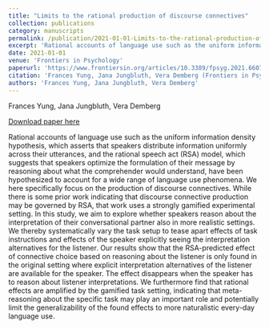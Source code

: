 ```yaml
---
title: "Limits to the rational production of discourse connectives"
collection: publications
category: manuscripts
permalink: /publication/2021-01-01-Limits-to-the-rational-production-of-discourse
excerpt: 'Rational accounts of language use such as the uniform information density hypothesis, which asserts that speakers distribute information uniformly across their utterances, and the rational speech act (RSA) model, which suggests that speakers optimize the formulation of their message by reasoning about what the comprehender would understand, have been hypothesized to account for a wide range of language use phenomena. We here specifically focus on the production of discourse connectives. While there is some prior work indicating that discourse connective production may be governed by RSA, that work uses a strongly gamified experimental setting. In this study, we aim to explore whether speakers reason about the interpretation of their conversational partner also in more realistic settings. We thereby systematically vary the task setup to tease apart effects of task instructions and effects of the speaker explicitly seeing the interpretation alternatives for the listener. Our results show that the RSA-predicted effect of connective choice based on reasoning about the listener is only found in the original setting where explicit interpretation alternatives of the listener are available for the speaker. The effect disappears when the speaker has to reason about listener interpretations. We furthermore find that rational effects are amplified by the gamified task setting, indicating that meta-reasoning about the specific task may play an important role and potentially limit the generalizability of the found effects to more naturalistic every-day language use.'
date: 2021-01-01
venue: 'Frontiers in Psychology'
paperurl: 'https://www.frontiersin.org/articles/10.3389/fpsyg.2021.660730/full'
citation: 'Frances Yung, Jana Jungbluth, Vera Demberg (Frontiers in Psychology 2021)'
authors: 'Frances Yung, Jana Jungbluth, Vera Demberg'
---
```

Frances Yung, Jana Jungbluth, Vera Demberg

<a href='https://www.frontiersin.org/articles/10.3389/fpsyg.2021.660730/full'>Download paper here</a>

Rational accounts of language use such as the uniform information density hypothesis, which asserts that speakers distribute information uniformly across their utterances, and the rational speech act (RSA) model, which suggests that speakers optimize the formulation of their message by reasoning about what the comprehender would understand, have been hypothesized to account for a wide range of language use phenomena. We here specifically focus on the production of discourse connectives. While there is some prior work indicating that discourse connective production may be governed by RSA, that work uses a strongly gamified experimental setting. In this study, we aim to explore whether speakers reason about the interpretation of their conversational partner also in more realistic settings. We thereby systematically vary the task setup to tease apart effects of task instructions and effects of the speaker explicitly seeing the interpretation alternatives for the listener. Our results show that the RSA-predicted effect of connective choice based on reasoning about the listener is only found in the original setting where explicit interpretation alternatives of the listener are available for the speaker. The effect disappears when the speaker has to reason about listener interpretations. We furthermore find that rational effects are amplified by the gamified task setting, indicating that meta-reasoning about the specific task may play an important role and potentially limit the generalizability of the found effects to more naturalistic every-day language use.
